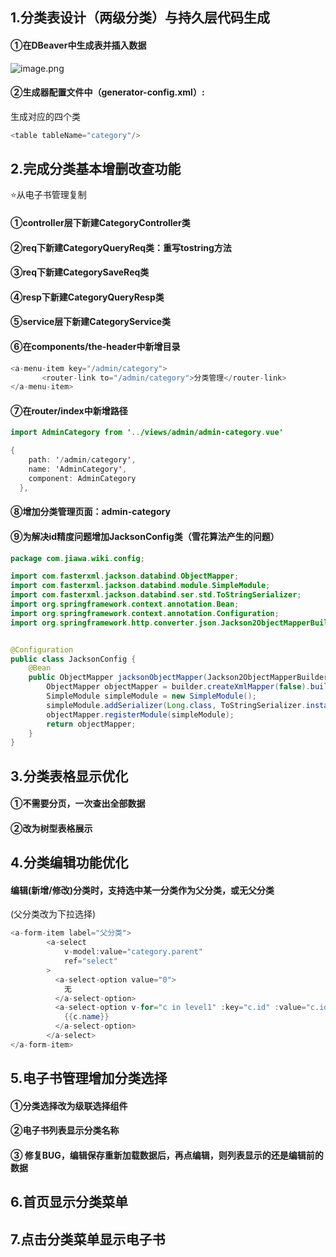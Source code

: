 ## 1.分类表设计（两级分类）与持久层代码生成
#### ①在DBeaver中生成表并插入数据
![image.png](https://qiita-image-store.s3.ap-northeast-1.amazonaws.com/0/3899383/358503ab-f604-72ce-d578-cbd5b7157e14.png)
#### ②生成器配置文件中（generator-config.xml）:
生成对应的四个类
```java
<table tableName="category"/>
```
## 2.完成分类基本增删改查功能
⭐从电子书管理复制
#### ①controller层下新建CategoryController类
#### ②req下新建CategoryQueryReq类：重写tostring方法
#### ③req下新建CategorySaveReq类
#### ④resp下新建CategoryQueryResp类
#### ⑤service层下新建CategoryService类
#### ⑥在components/the-header中新增目录
```java
<a-menu-item key="/admin/category">
       <router-link to="/admin/category">分类管理</router-link>
</a-menu-item>
```
#### ⑦在router/index中新增路径
```java
import AdminCategory from '../views/admin/admin-category.vue'

{
    path: '/admin/category',
    name: 'AdminCategory',
    component: AdminCategory
  },
```
#### ⑧增加分类管理页面：admin-category
#### ⑨为解决id精度问题增加JacksonConfig类（雪花算法产生的问题）
```java
package com.jiawa.wiki.config;

import com.fasterxml.jackson.databind.ObjectMapper;
import com.fasterxml.jackson.databind.module.SimpleModule;
import com.fasterxml.jackson.databind.ser.std.ToStringSerializer;
import org.springframework.context.annotation.Bean;
import org.springframework.context.annotation.Configuration;
import org.springframework.http.converter.json.Jackson2ObjectMapperBuilder;


@Configuration
public class JacksonConfig {
    @Bean
    public ObjectMapper jacksonObjectMapper(Jackson2ObjectMapperBuilder builder) {
        ObjectMapper objectMapper = builder.createXmlMapper(false).build();
        SimpleModule simpleModule = new SimpleModule();
        simpleModule.addSerializer(Long.class, ToStringSerializer.instance);
        objectMapper.registerModule(simpleModule);
        return objectMapper;
    }
}

```
## 3.分类表格显示优化
#### ①不需要分页，一次查出全部数据
#### ②改为树型表格展示
## 4.分类编辑功能优化
#### 编辑(新增/修改)分类时，支持选中某一分类作为父分类，或无父分类
(父分类改为下拉选择)
```java
<a-form-item label="父分类">
        <a-select
            v-model:value="category.parent"
            ref="select"
        >
          <a-select-option value="0">
            无
          </a-select-option>
          <a-select-option v-for="c in level1" :key="c.id" :value="c.id" :disabled="category.id === c.id">
            {{c.name}}
          </a-select-option>
        </a-select>
</a-form-item>
```
## 5.电子书管理增加分类选择
#### ①分类选择改为级联选择组件
#### ②电子书列表显示分类名称
#### ③ 修复BUG，编辑保存重新加载数据后，再点编辑，则列表显示的还是编辑前的数据
## 6.首页显示分类菜单
## 7.点击分类菜单显示电子书
